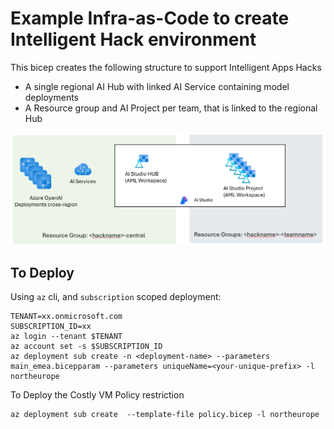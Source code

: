 
# Example Infra-as-Code to create Intelligent Hack environment

This bicep creates the following structure to support Intelligent Apps Hacks

* A single regional AI Hub with linked AI Service containing model deployments
* A Resource group and AI Project per team, that is linked to the regional Hub


![alt text](docs/image.png)


## To Deploy

Using `az` cli, and `subscription` scoped deployment:

```
TENANT=xx.onmicrosoft.com
SUBSCRIPTION_ID=xx
az login --tenant $TENANT
az account set -s $SUBSCRIPTION_ID
az deployment sub create -n <deployment-name> --parameters main_emea.bicepparam --parameters uniqueName=<your-unique-prefix> -l northeurope
```

To Deploy the Costly VM Policy restriction
```
az deployment sub create  --template-file policy.bicep -l northeurope
```